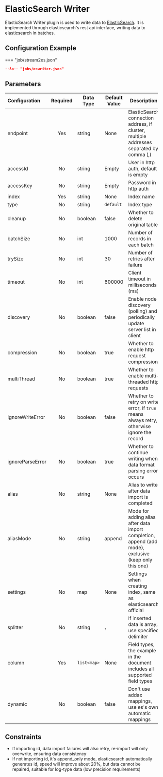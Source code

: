 # ElasticSearch Writer

ElasticSearch Writer plugin is used to write data to [ElasticSearch](https://www.elastic.co/cn/elastic-stack/).
It is implemented through elasticsearch's rest api interface, writing data to elasticsearch in batches.

## Configuration Example

=== "job/stream2es.json"

```json
--8<-- "jobs/eswriter.json"
```

## Parameters

| Configuration    | Required | Data Type   | Default Value | Description                                                           |
| :--------------- | :------: | ----------- | ------------- | --------------------------------------------------------------------- |
| endpoint         | Yes      | string      | None          | ElasticSearch connection address, if cluster, multiple addresses separated by comma (,) |
| accessId         | No       | string      | Empty         | User in http auth, default is empty                                  |
| accessKey        | No       | string      | Empty         | Password in http auth                                                 |
| index            | Yes      | string      | None          | Index name                                                            |
| type             | No       | string      | `default`     | Index type                                                            |
| cleanup          | No       | boolean     | false         | Whether to delete original table                                      |
| batchSize        | No       | int         | 1000          | Number of records in each batch                                       |
| trySize          | No       | int         | 30            | Number of retries after failure                                       |
| timeout          | No       | int         | 600000        | Client timeout in milliseconds (ms)                                  |
| discovery        | No       | boolean     | false         | Enable node discovery (polling) and periodically update server list in client |
| compression      | No       | boolean     | true          | Whether to enable http request compression                            |
| multiThread      | No       | boolean     | true          | Whether to enable multi-threaded http requests                       |
| ignoreWriteError | No       | boolean     | false         | Whether to retry on write error, if `true` means always retry, otherwise ignore the record |
| ignoreParseError | No       | boolean     | true          | Whether to continue writing when data format parsing error occurs    |
| alias            | No       | string      | None          | Alias to write after data import is completed                        |
| aliasMode        | No       | string      | append        | Mode for adding alias after data import completion, append (add mode), exclusive (keep only this one) |
| settings         | No       | map         | None          | Settings when creating index, same as elasticsearch official         |
| splitter         | No       | string      | `,`           | If inserted data is array, use specified delimiter                    |
| column           | Yes      | `list<map>` | None          | Field types, the example in the document includes all supported field types |
| dynamic          | No       | boolean     | false         | Don't use addax mappings, use es's own automatic mappings            |

## Constraints

- If importing id, data import failures will also retry, re-import will only overwrite, ensuring data consistency
- If not importing id, it's append_only mode, elasticsearch automatically generates id, speed will improve about 20%, but data cannot be repaired, suitable for log-type data (low precision requirements)